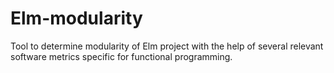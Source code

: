 # Elm-modularity
Tool to determine modularity of Elm project with the help of several relevant software metrics specific for functional programming.
